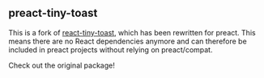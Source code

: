 ## preact-tiny-toast 
This is a fork of [react-tiny-toast](https://github.com/ashr81/react-tiny-toast/tree/master/packages/react-tiny-toast), which has been rewritten for preact. This means there are no React dependencies anymore and can therefore be included in preact projects without relying on preact/compat.

Check out the original package!

